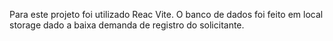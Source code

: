 Para este projeto foi utilizado Reac Vite.
O banco de dados foi feito em local storage dado a baixa demanda de registro do solicitante.
